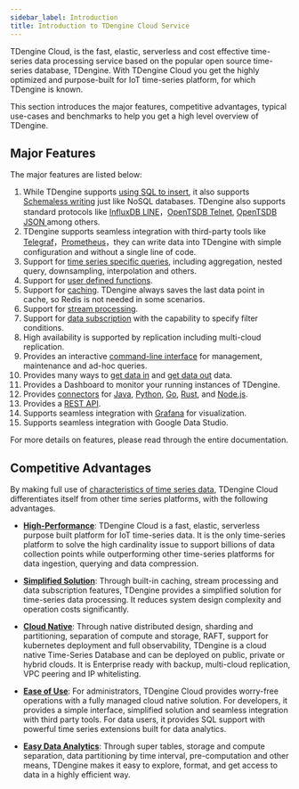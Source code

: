 ```yaml
---
sidebar_label: Introduction
title: Introduction to TDengine Cloud Service
---
```


TDengine Cloud, is the fast, elastic, serverless and cost effective time-series data processing service based on the popular open source time-series database, TDengine. With TDengine Cloud you get the highly optimized and purpose-built for IoT time-series platform, for which TDengine is known. 

This section introduces the major features, competitive advantages, typical use-cases and benchmarks to help you get a high level overview of TDengine.

## Major Features

The major features are listed below:

1. While TDengine supports [using SQL to insert](/develop/insert-data/sql-writing), it also supports [Schemaless writing](/reference/schemaless/) just like NoSQL databases. TDengine also supports standard protocols like [InfluxDB LINE](/develop/insert-data/influxdb-line)，[OpenTSDB Telnet](/develop/insert-data/opentsdb-telnet), [OpenTSDB JSON ](/develop/insert-data/opentsdb-json) among others.
2. TDengine supports seamless integration with third-party tools like [Telegraf](../data-in/telegraf)，[Prometheus](../data-in/prometheus)，they can write data into TDengine with simple configuration and without a single line of code. 
3. Support for [time series specific queries](../taos-sql/distinguished), including aggregation, nested query, downsampling, interpolation and others.
4. Support for [user defined functions](../taos-sql/udf).
5. Support for [caching](../taos-sql/database). TDengine always saves the last data point in cache, so Redis is not needed in some scenarios.
6. Support for [stream processing](../taos-sql/stream).
7. Support for [data subscription](../taos-sql/tmq) with the capability to specify filter conditions.
8. High availability is supported by replication including multi-cloud replication. 
9. Provides an interactive [command-line interface](../tools/cli) for management, maintenance and ad-hoc queries.
10. Provides many ways to [get data in](../data-in) and [get data out](../data-out) data.
11. Provides a Dashboard to monitor your running instances of TDengine.
12. Provides [connectors](../connector/) for [Java](../connector/java), [Python](../connector/python), [Go](../connector/go), [Rust](../connector/rust), and [Node.js](../connector/node).
13. Provides a [REST API](../develop/connect/rest-api/).
14. Supports seamless integration with [Grafana](../visual/grafana) for visualization.
15. Supports seamless integration with Google Data Studio.

For more details on features, please read through the entire documentation. 

## Competitive Advantages

By making full use of [characteristics of time series data](https://tdengine.com/tsdb/characteristics-of-time-series-data/), TDengine Cloud differentiates itself from other time series platforms, with the following advantages.

- **[High-Performance](https://tdengine.com/tdengine/high-performance-time-series-database/)**: TDengine Cloud is a fast, elastic, serverless purpose built platform for IoT time-series data. It is the only time-series platform to solve the high cardinality issue to support billions of data collection points while outperforming other time-series platforms for data ingestion, querying and data compression.

- **[Simplified Solution](https://tdengine.com/tdengine/simplified-time-series-data-solution/)**: Through built-in caching, stream processing and data subscription features, TDengine provides a simplified solution for time-series data processing. It reduces system design complexity and operation costs significantly.

- **[Cloud Native](https://tdengine.com/tdengine/cloud-native-time-series-database/)**: Through native distributed design, sharding and partitioning, separation of compute and storage, RAFT, support for kubernetes deployment and full observability, TDengine is a cloud native Time-Series Database and can be deployed on public, private or hybrid clouds. It is Enterprise ready with backup, multi-cloud replication, VPC peering and IP whitelisting.

- **[Ease of Use](https://tdengine.com/tdengine/easy-time-series-data-platform/)**: For administrators, TDengine Cloud provides worry-free operations with a fully managed cloud native solution. For developers, it provides a simple interface, simplified solution and seamless integration with third party tools. For data users, it provides SQL support with powerful time series extensions built for data analytics.

- **[Easy Data Analytics](https://tdengine.com/tdengine/time-series-data-analytics-made-easy/)**: Through super tables, storage and compute separation, data partitioning by time interval, pre-computation and other means, TDengine makes it easy to explore, format, and get access to data in a highly efficient way.
